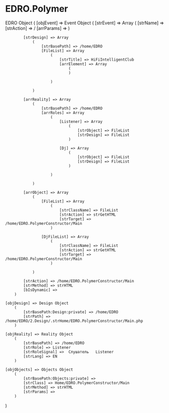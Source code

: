 # EDRO.Polymer
EDRO Object
(
    [objEvent] => Event Object
        (
            [strEvent] => Array
                (
                    [strName] => 
                    [strAction] => /
                    [arrParams] => 
                )

            [strDesign] => Array
                (
                    [strBasePath] => /home/EDRO
                    [FileList] => Array
                        (
                            [strTitle] => HiFiIntelligentClub
                            [arrElement] => Array
                                (
                                )

                        )

                )

            [arrReality] => Array
                (
                    [strBasePath] => /home/EDRO
                    [arrRoles] => Array
                        (
                            [Listener] => Array
                                (
                                    [strObject] => FileList
                                    [strDesign] => FileList
                                )

                            [Dj] => Array
                                (
                                    [strObject] => FileList
                                    [strDesign] => FileList
                                )

                        )

                )

            [arrObject] => Array
                (
                    [FileList] => Array
                        (
                            [strClassName] => FileList
                            [strAction] => strGetHTML
                            [strTarget] => /home/EDRO.PolymerConstructor/Main
                        )

                    [DjFileList] => Array
                        (
                            [strClassName] => FileList
                            [strAction] => strGetHTML
                            [strTarget] => /home/EDRO.PolymerConstructor/Main
                        )

                )

            [strAction] => /home/EDRO.PolymerConstructor/Main
            [strMethod] => strHTML
            [bIsDynamic] => 
        )

    [objDesign] => Design Object
        (
            [strBasePath:Design:private] => /home/EDRO
            [strPath] => /home/EDRO/2.Design/.strHome/EDRO.PolymerConstructor/Main.php
        )

    [objReality] => Reality Object
        (
            [strBasePath] => /home/EDRO
            [strRole] => Listener
            [strRoleSignal] => 	Слушатель	Listener
            [strLang] => EN
        )

    [objObjects] => Objects Object
        (
            [strBasePath:Objects:private] => 
            [strClass] => Home/EDRO.PolymerConstructor/Main
            [strMethod] => strHTML
            [strParams] => 
        )

)
